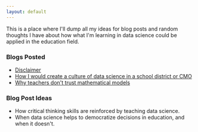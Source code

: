 ```yaml
---
layout: default
---
```


This is a place where I'll dump all my ideas for blog posts and random thoughts I have about how what I'm learning in data science could be applied in the education field.

### Blogs Posted
* [Disclaimer](https://jroefive.github.io/2020/05/04/Disclaimer.html)
* [How I would create a culture of data science in a school district or CMO](https://jroefive.github.io/2020/05/04/data-science-edu.html)
* [Why teachers don't trust mathematical models](https://jroefive.github.io/2020/06/15/Why-Teachers-Don't-Trust-Mathematical-Models.html)

### Blog Post Ideas
* How critical thinking skills are reinforced by teaching data science.
* When data science helps to democratize decisions in education, and when it doesn't.



